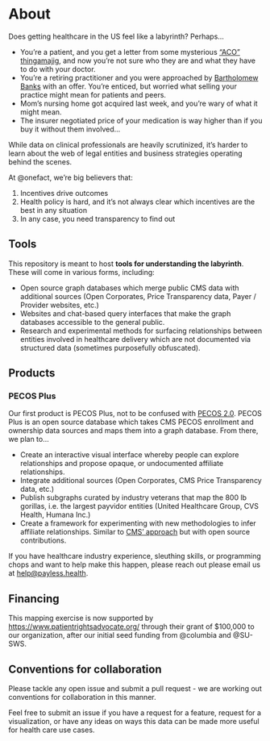 
# About
Does getting healthcare in the US feel like a labyrinth? Perhaps…
- You’re a patient, and you get a letter from some mysterious [“ACO” thingamajig](https://www.cms.gov/medicare/payment/fee-for-service-providers/shared-savings-program-ssp-acos/guidance-regulations#:~:text=An%20ACO%20or%20ACO%20participant,visit%20of%20the%20agreement%20period.), and now you’re not sure who they are and what they have to do with your doctor.
- You’re a retiring practitioner and you were approached by [Bartholomew Banks](https://www.youtube.com/watch?v=nG6ppzJwPYU) with an offer. You’re enticed, but worried what selling your practice might mean for patients and peers.
- Mom’s nursing home got acquired last week, and you’re wary of what it might mean.
- The insurer negotiated price of your medication is way higher than if you buy it without them involved...

While data on clinical professionals are heavily scrutinized, it’s harder to learn about the web of legal entities and business strategies operating behind the scenes.

At @onefact, we’re big believers that:
1. Incentives drive outcomes
2. Health policy is hard, and it’s not always clear which incentives are the best in any situation
3. In any case, you need transparency to find out

## Tools
This repository is meant to host **tools for understanding the labyrinth**. These will come in various forms, including:
- Open source graph databases which merge public CMS data with additional sources (Open Corporates, Price Transparency data, Payer / Provider websites, etc.)
- Websites and chat-based query interfaces that make the graph databases accessible to the general public.
- Research and experimental methods for surfacing relationships between entities involved in healthcare delivery which are not documented via structured data (sometimes purposefully obfuscated).

## Products
### PECOS Plus
Our first product is PECOS Plus, not to be confused with [PECOS 2.0](https://www.youtube.com/watch?v=P9ee_yWrsGU). PECOS Plus is an open source database which takes CMS PECOS enrollment and ownership data sources and maps them into a graph database. From there, we plan to...
- Create an interactive visual interface whereby people can explore relationships and propose opaque, or undocumented affiliate relationships.
- Integrate additional sources (Open Corporates, CMS Price Transparency data, etc.)
- Publish subgraphs curated by industry veterans that map the 800 lb gorillas, i.e. the largest payvidor entities (United Healthcare Group, CVS Health, Humana Inc.)
- Create a framework for experimenting with new methodologies to infer affiliate relationships. Similar to [CMS’ approach](https://data.cms.gov/resources/nursing-home-affiliated-entity-performance-measures-methodology) but with open source contributions.

If you have healthcare industry experience, sleuthing skills, or programming chops and want to help make this happen, please reach out please email us at [help@payless.health](mailto:help@payless.health).

## Financing 

This mapping exercise is now supported by https://www.patientrightsadvocate.org/ through their grant of $100,000 to our organization, after our initial seed funding from @columbia and @SU-SWS.

## Conventions for collaboration

Please tackle any open issue and submit a pull request - we are working out conventions for collaboration in this manner.

Feel free to submit an issue if you have a request for a feature, request for a visualization, or have any ideas on ways this data can be made more useful for health care use cases.

